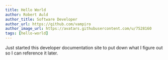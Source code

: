 ```yaml
---
title: Hello World
author: Robert Auld
author_title: Software Developer
author_url: https://github.com/vampiro
author_image_url: https://avatars.githubusercontent.com/u/7528160
tags: [hello-world]
---
```


Just started this developer documentation site to put down what I figure out so I can reference it later.

